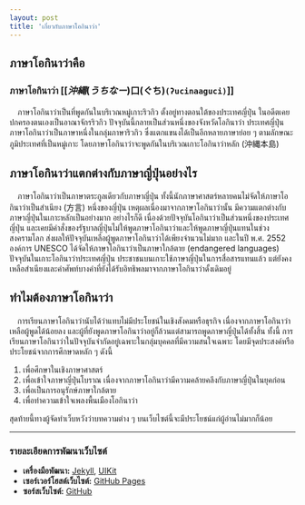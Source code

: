 ```yaml
---
layout: post
title: 'เกี่ยวกับภาษาโอกินาว่า'
---
```


## ภาษาโอกินาว่าคือ

### ภาษาโอกินาว่า [[$沖縄(うちなー)$口(ぐち)`(ʔucinaaguci)`]]

　ภาษาโอกินาว่าเป็นที่พูดกันในบริเวณหมู่เกาะริวกิว ตั้งอยู่ทางตอนใต้ของประเทศญี่ปุ่น ในอดีตเคยปกครองตนเองเป็นอาณาจักรริวกิว ปัจจุบันนี้กลายเป็นส่วนหนึ่งของจังหวัดโอกินาว่า ประเทศญี่ปุ่น ภาษาโอกินาว่าเป็นภาษาหนึ่งในกลุ่มภาษาริวกิว ซึ่งแตกแขนงได้เป็นอีกหลายภาษาย่อย ๆ ตามลักษณะภูมิประเทศที่เป็นหมู่เกาะ โดยภาษาโอกินาว่าจะพูดกันในบริเวณเกาะโอกินาว่าหลัก (沖縄本島)

## ภาษาโอกินาว่าแตกต่างกับภาษาญี่ปุ่นอย่างไร

　ภาษาโอกินาว่าเป็นภาษาตระกูลเดียวกับภาษาญี่ปุ่น ทั้งนี้นักภาษาศาสตร์หลายคนไม่จัดให้ภาษาโอกินาว่าเป็นสำเนียง (方言) หนึ่งของญี่ปุ่น เหตุผลเนื่องมาจากภาษาโอกินาว่านั้น มีความแตกต่างกับภาษาญี่ปุ่นในเกาะหลักเป็นอย่างมาก อย่างไรก็ดี เนื่องด้วยปัจจุบันโอกินาว่าเป็นส่วนหนึ่งของประเทศญี่ปุ่น และเคยมีคำสั่งของรัฐบาลญี่ปุ่นไม่ให้พูดภาษาโอกินาว่าและให้พูดภาษาญี่ปุ่นแทนในช่วงสงครามโลก ส่งผลให้ปัจจุบันเหลือผู้พูดภาษาโอกินาว่าได้เพียงจำนวนไม่มาก และในปี พ.ศ. 2552 องค์การ UNESCO ได้จัดให้ภาษาโอกินาว่าเป็นภาษาใกล้ตาย (endangered languages) ปัจจุบันในเกาะโอกินาว่าประเทศญี่ปุ่น ประชาชนบนเกาะใช้ภาษาญี่ปุ่นในการสื่อสารแทนแล้ว แต่ยังคงเหลือสำเนียงและคำศัพท์บางคำที่ยังได้รับอิทธิพลมาจากภาษาโอกินาว่าดั้งเดิมอยู่

## ทำไมต้องภาษาโอกินาว่า

　การเรียนภาษาโอกินาว่านับได้ว่าแทบไม่มีประโยชน์ในเชิงสังคมหรือธุรกิจ เนื่องจากภาษาโอกินาว่าเหลือผู้พูดได้น้อยลง และผู้ที่ยังพูดภาษาโอกินาว่าอยู่ก็ล้วนแต่สามารถพูดภาษาญี่ปุ่นได้ทั้งสิ้น ทั้งนี้ การเรียนภาษาโอกินาว่าในปัจจุบันจำกัดอยู่เฉพาะในกลุ่มบุคคลที่มีความสนใจเฉพาะ โดยมีจุดประสงค์หรือประโยชน์จากการศึกษาดหลัก ๆ ดังนี้
1. เพื่อศึกษาในเชิงภาษาศาสตร์
2. เพื่อเข้าใจภาษาญี่ปุ่นโบราณ เนื่องจากภาษาโอกินาว่ามีความคล้ายคลึงกับภาษาญี่ปุ่นในยุคก่อน
3. เพื่อเป็นการอนุรักษ์ภาษาใกล้ตาย
4. เพื่อทำความเข้าใจเพลงพื้นเมืองโอกินาว่า

สุดท้ายนี้ทางผู้จัดทำเว็บหวังว่าบทความต่าง ๆ บนเว็บไซต์นี้จะมีประโยชน์แก่ผู้อ่านไม่มากก็น้อย

---

### รายละเอียดการพัฒนาเว็บไซต์

- **เครื่องมือพัฒนา:** [Jekyll](https://jekyllrb.com), [UIKit](https://getuikit.com/)
- **เซอร์เวอร์โฮสต์เว็บไซต์:** [GitHub Pages](https://pages.github.com)
- **ซอร์สเว็บไซต์:** [GitHub](https://github.com)
